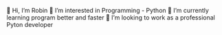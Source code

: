 👋 Hi, I’m Robin
👀 I’m interested in Programming - Python
🌱 I’m currently learning program better and faster
💞️ I’m looking to work as a professional Pyton developer

<!---
8Klaro8/8Klaro8 is a ✨ special ✨ repository because its `README.md` (this file) appears on your GitHub profile.
You can click the Preview link to take a look at your changes.
--->
